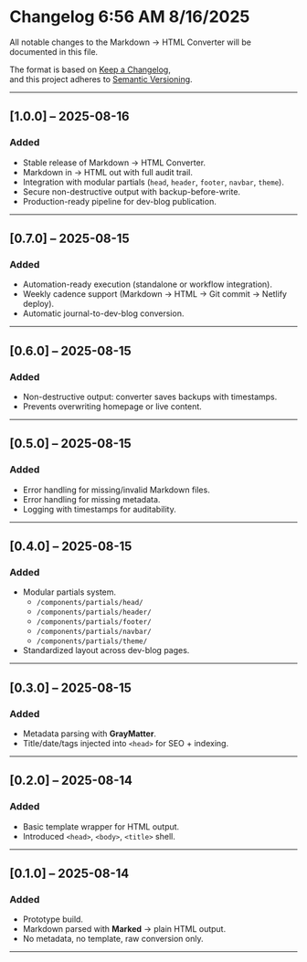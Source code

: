 # Changelog  6:56 AM 8/16/2025
All notable changes to the Markdown → HTML Converter will be documented in this file.  

The format is based on [Keep a Changelog](https://keepachangelog.com/en/1.0.0/),  
and this project adheres to [Semantic Versioning](https://semver.org/).  

---

## [1.0.0] – 2025-08-16
### Added
- Stable release of Markdown → HTML Converter.  
- Markdown in → HTML out with full audit trail.  
- Integration with modular partials (`head`, `header`, `footer`, `navbar`, `theme`).  
- Secure non-destructive output with backup-before-write.  
- Production-ready pipeline for dev-blog publication.  

---

## [0.7.0] – 2025-08-15
### Added
- Automation-ready execution (standalone or workflow integration).  
- Weekly cadence support (Markdown → HTML → Git commit → Netlify deploy).  
- Automatic journal-to-dev-blog conversion.  

---

## [0.6.0] – 2025-08-15
### Added
- Non-destructive output: converter saves backups with timestamps.  
- Prevents overwriting homepage or live content.  

---

## [0.5.0] – 2025-08-15
### Added
- Error handling for missing/invalid Markdown files.  
- Error handling for missing metadata.  
- Logging with timestamps for auditability.  

---

## [0.4.0] – 2025-08-15
### Added
- Modular partials system.  
  - `/components/partials/head/`  
  - `/components/partials/header/`  
  - `/components/partials/footer/`  
  - `/components/partials/navbar/`  
  - `/components/partials/theme/`  
- Standardized layout across dev-blog pages.  

---

## [0.3.0] – 2025-08-15
### Added
- Metadata parsing with **GrayMatter**.  
- Title/date/tags injected into `<head>` for SEO + indexing.  

---

## [0.2.0] – 2025-08-14
### Added
- Basic template wrapper for HTML output.  
- Introduced `<head>`, `<body>`, `<title>` shell.  

---

## [0.1.0] – 2025-08-14
### Added
- Prototype build.  
- Markdown parsed with **Marked** → plain HTML output.  
- No metadata, no template, raw conversion only.  

---
